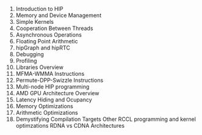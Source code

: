 1. Introduction to HIP
2. Memory and Device Management
3. Simple Kernels
4. Cooperation Between Threads
5. Asynchronous Operations
6. Floating Point Arithmetic
7. hipGraph and hipRTC
8. Debugging
9. Profiling
10. Libraries Overview
11. MFMA-WMMA Instructions
12. Permute-DPP-Swizzle Instructions
13. Multi-node HIP programming
14. AMD GPU Architecture Overview
15. Latency Hiding and Ocupancy
16. Memory Optimizations
17. Arithmetic Optimizations
18. Demystifying Compilation Targets
Other RCCL programming and kernel optimzations
RDNA vs CDNA Architectures